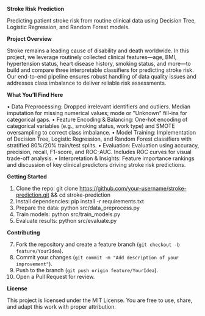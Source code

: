 **Stroke Risk Prediction**

Predicting patient stroke risk from routine clinical data using Decision Tree, Logistic Regression, and Random Forest models.

**Project Overview**

Stroke remains a leading cause of disability and death worldwide. In this project, we leverage routinely collected clinical features—age, BMI, hypertension status, heart disease history, smoking status, and more—to build and compare three interpretable classifiers for predicting stroke risk. Our end-to-end pipeline ensures robust handling of data quality issues and addresses class imbalance to deliver reliable risk assessments.

**What You’ll Find Here**

•	Data Preprocessing: Dropped irrelevant identifiers and outliers. Median imputation for missing numerical values; mode or "Unknown" fill-ins for categorical gaps.
•	Feature Encoding & Balancing: One-hot encoding of categorical variables (e.g., smoking status, work type) and SMOTE oversampling to correct class imbalance.
•	Model Training: Implementation of Decision Tree, Logistic Regression, and Random Forest classifiers with stratified 80%/20% train/test splits.
•	Evaluation: Evaluation using accuracy, precision, recall, F1-score, and ROC-AUC. Includes ROC curves for visual trade-off analysis.
•	Interpretation & Insights: Feature importance rankings and discussion of key clinical predictors driving stroke risk predictions.

**Getting Started**

1.	Clone the repo: git clone https://github.com/your-username/stroke-prediction.git && cd stroke-prediction
2.	Install dependencies: pip install -r requirements.txt
3.	Prepare the data: python src/data_preprocess.py
4.	Train models: python src/train_models.py
5.	Evaluate results: python src/evaluate.py
   
**Contributing**

7.	Fork the repository and create a feature branch (`git checkout -b feature/YourIdea`).
8.	Commit your changes (`git commit -m "Add description of your improvement"`).
9.	Push to the branch (`git push origin feature/YourIdea`).
10.	Open a Pull Request for review.

**License**

This project is licensed under the MIT License. You are free to use, share, and adapt this work with proper attribution.

